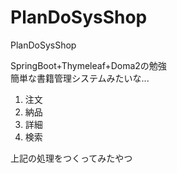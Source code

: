 # PlanDoSysShop
PlanDoSysShop

SpringBoot+Thymeleaf+Doma2の勉強  
簡単な書籍管理システムみたいな...
1. 注文
2. 納品
3. 詳細
4. 検索
 
上記の処理をつくってみたやつ
